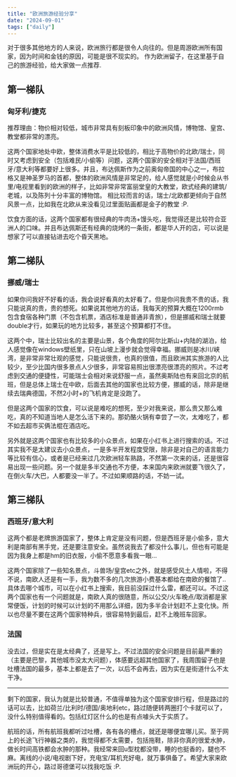 ```yaml
---
title: "欧洲旅游经验分享"
date: "2024-09-01"
tags: ["daily"]
---
```


对于很多其他地方的人来说，欧洲旅行都是很令人向往的。但是周游欧洲所有国家，因为时间和金钱的原因，可能是很不现实的。
作为欧洲留子，在这里基于自己的旅游经验，给大家做一点推荐.

## 第一梯队

### 匈牙利/捷克

推荐理由：物价相对较低，城市非常具有刻板印象中的欧洲风情，博物馆、皇宫、教堂都非常的漂亮。

这两个国家地处中欧，整体消费水平是比较低的，相比于高物价的北欧/瑞士，同时又考虑到安全（包括难民/小偷等）问题，这两个国家的安全相对于法国/西班牙/意大利等都要好上很多。并且，布达佩斯作为之前奥匈帝国的中心之一，布拉格又是神圣罗马的首都，整体的欧洲风情是非常足的，给人感觉就是小时候会从书里/电视里看到的欧洲的样子，比如非常非常富丽堂皇的大教堂，欧式经典的建筑/老城，以及陈列十分丰富的博物馆。 相比较而言的话，瑞士/北欧都更倾向于自然风景一点，比如我在北欧从来没看见过里面贴画都是金子的教堂 :P.

饮食方面的话，这两个国家都有很经典的牛肉汤+馒头吃，我觉得还是比较符合亚洲人的口味。并且布达佩斯还有经典的烧烤的一条街，都是华人开的店，可以说是想家了可以直接钻进去吃个昏天黑地。

## 第二梯队

### 挪威/瑞士

如果你问我好不好看的话，我会说好看真的太好看了。但是你问我贵不贵的话，我只能说真的贵，贵的想死。如果说其他地方的话，我每天的预算大概在1200rmb包含食宿各种门票（不包含机票，酒店标准是普通非青旅），但是挪威和瑞士就要double才行，如果玩的地方比较多，甚至这个预算都打不住。

这两个中，瑞士比较出名的主要是山景，各个角度的阿尔比斯山+内陆的湖泊，给人感觉像在windows壁纸里，只在山坡上漫步就会觉得幸福。挪威则是冰川/峡湾，是非常非常壮观的感觉，只能说很贵，也真的很值，而且欧洲其实旅游的人比较少，至少比国内很多景点人少很多，非常容易照出很漂亮很漂亮的照片。不过考虑到交通的便捷性，可能瑞士会相对来说舒服一点，虽然奥斯陆也有来回北京的航班，但是总体上瑞士在中欧，后面去其他的国家也比较方便，挪威的话，除非是继续去瑞典德国，不然2小时+的飞机肯定是没跑了。

但是这两个国家的饮食，可以说是难吃的想死，至少对我来说，那么贵又那么难吃，真的不知道当地人是怎么活下来的。那奶酪火锅有幸尝了一次，太难吃了，都不如去超市买俩法棍在酒店吃。

另外就是这两个国家也有比较多的小众景点，如果在小红书上进行搜索的话。不过其实我不是太建议去小众景点，一是多半开发程度受限，除非是对自己的语言能力等比较有信心，或者是已经来过几次欧洲轻车熟路，不然第一次来的话，还是很容易出现一些问题。另一个就是多半交通也不方便，本来国内来欧洲就要飞很久了，在倒火车/大巴，人都要没一半了。不过如果顺路的话，不妨一试。

## 第三梯队

### 西班牙/意大利

这两个都是老牌旅游国家了，整体上肯定是没有问题，但是西班牙是小偷多，意大利是南部有黑手党，还是要注意安全。虽然说我去了都没什么事儿，但也有可能是因为我身上都是hm的旧衣服，小偷不愿意多看我一眼...

这两个国家除了一些知名景点，斗兽场/皇宫etc之外，就是感受风土人情啦，不得不说，南欧人还是有一手，我为数不多的几次旅游小费基本都给在南欧的餐馆了.. 具体去哪个城市，可以在小红书上搜索，我目前没踩过什么雷，都还可以。不过这两个国家也有一个问题就是，南欧人真的很随意，所以公交/火车晚点/取消都是家常便饭，计划的时候可以计划的不用那么详细，因为多半会计划赶不上变化快。所以也尽量不要在这两个国家特种兵，很容易特到最后，赶不上晚班车回家。

### 法国

没去过，但是实在是太经典了，还是写上。不过法国的安全问题是目前最严重的（主要是巴黎，其他城市没太大问题），体感要远超其他国家了，我周围留子也是吐槽法国的最多，基本上都是去了一次，以后不会再去，因为实在是街道什么不太干净。

---

剩下的国家，我认为就是比较普通，不值得单独为这个国家安排行程，但是路过的话可以去，比如荷兰/比利时/德国/奥地利etc，路过随便转两圈打个卡就可以了，没什么特别值得看的。包括红灯区什么的也是有点噱头大于实质了。

航班的话，所有航班我都听过吐槽，各有各的槽点，就还是哪便宜哪儿买。至于网上的长途飞行神器之类的，我觉得都不太需要，包括拖鞋，除非你真的很爱水肿，做长时间高铁都会水肿的那种。我经常来回u型枕都没带，睡的也挺香的，腿也不麻。离线的小说/电视剧下好，充电宝/耳机充好电，就万事俱备了。希望大家来欧洲玩的开心，路过哥德堡可以找我吃饭 :P.